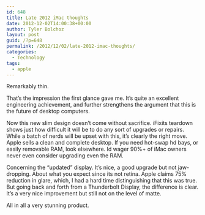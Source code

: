 ```yaml
---
id: 648
title: Late 2012 iMac thoughts
date: 2012-12-02T14:00:38+00:00
author: Tyler Bolchoz
layout: post
guid: /?p=648
permalink: /2012/12/02/late-2012-imac-thoughts/
categories:
  - Technology
tags:
  - apple
---
```

Remarkably thin.

That&#8217;s the impression the first glance gave me. It&#8217;s quite an excellent engineering achievement, and further strengthens the argument that this is the future of desktop computers.

Now this new slim design doesn&#8217;t come without sacrifice. iFixits teardown shows just how difficult it will be to do any sort of upgrades or repairs. While a batch of nerds will be upset with this, it&#8217;s clearly the right move. Apple sells a clean and complete desktop. If you need hot-swap hd bays, or easily removable RAM, look elsewhere. Id wager 90%+ of iMac owners never even consider upgrading even the RAM.

Concerning the &#8220;updated&#8221; display. It&#8217;s nice, a good upgrade but not jaw-dropping. About what you expect since its not retina. Apple claims 75% reduction in glare, which, I had a hard time distinguishing that this was true. But going back and forth from a Thunderbolt Display, the difference is clear. It&#8217;s a very nice improvement but still not on the level of matte.

All in all a very stunning product.
